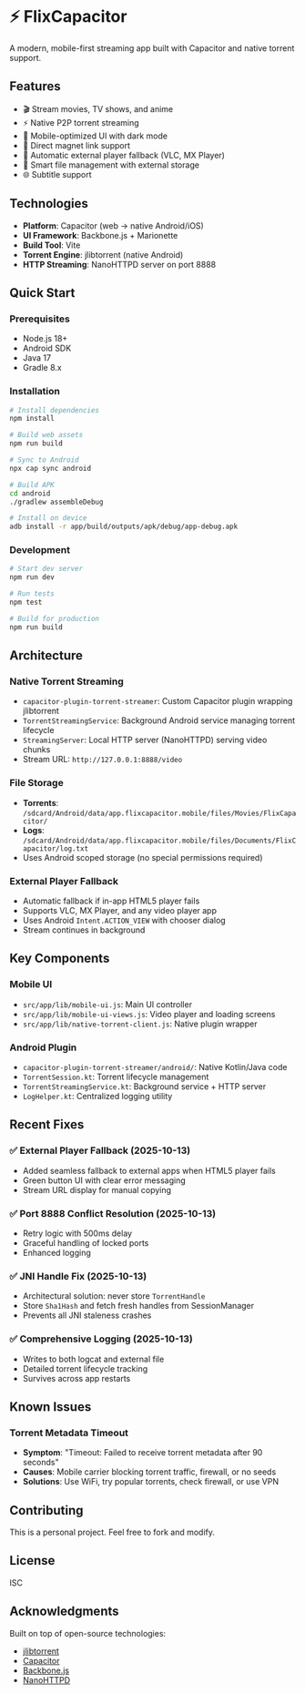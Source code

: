 # ⚡ FlixCapacitor

A modern, mobile-first streaming app built with Capacitor and native torrent support.

## Features

- 🎬 Stream movies, TV shows, and anime
- ⚡ Native P2P torrent streaming
- 📱 Mobile-optimized UI with dark mode
- 🎯 Direct magnet link support
- 🔄 Automatic external player fallback (VLC, MX Player)
- 💾 Smart file management with external storage
- 🌐 Subtitle support

## Technologies

- **Platform**: Capacitor (web → native Android/iOS)
- **UI Framework**: Backbone.js + Marionette
- **Build Tool**: Vite
- **Torrent Engine**: jlibtorrent (native Android)
- **HTTP Streaming**: NanoHTTPD server on port 8888

## Quick Start

### Prerequisites
- Node.js 18+
- Android SDK
- Java 17
- Gradle 8.x

### Installation

```bash
# Install dependencies
npm install

# Build web assets
npm run build

# Sync to Android
npx cap sync android

# Build APK
cd android
./gradlew assembleDebug

# Install on device
adb install -r app/build/outputs/apk/debug/app-debug.apk
```

### Development

```bash
# Start dev server
npm run dev

# Run tests
npm test

# Build for production
npm run build
```

## Architecture

### Native Torrent Streaming
- `capacitor-plugin-torrent-streamer`: Custom Capacitor plugin wrapping jlibtorrent
- `TorrentStreamingService`: Background Android service managing torrent lifecycle
- `StreamingServer`: Local HTTP server (NanoHTTPD) serving video chunks
- Stream URL: `http://127.0.0.1:8888/video`

### File Storage
- **Torrents**: `/sdcard/Android/data/app.flixcapacitor.mobile/files/Movies/FlixCapacitor/`
- **Logs**: `/sdcard/Android/data/app.flixcapacitor.mobile/files/Documents/FlixCapacitor/log.txt`
- Uses Android scoped storage (no special permissions required)

### External Player Fallback
- Automatic fallback if in-app HTML5 player fails
- Supports VLC, MX Player, and any video player app
- Uses Android `Intent.ACTION_VIEW` with chooser dialog
- Stream continues in background

## Key Components

### Mobile UI
- `src/app/lib/mobile-ui.js`: Main UI controller
- `src/app/lib/mobile-ui-views.js`: Video player and loading screens
- `src/app/lib/native-torrent-client.js`: Native plugin wrapper

### Android Plugin
- `capacitor-plugin-torrent-streamer/android/`: Native Kotlin/Java code
- `TorrentSession.kt`: Torrent lifecycle management
- `TorrentStreamingService.kt`: Background service + HTTP server
- `LogHelper.kt`: Centralized logging utility

## Recent Fixes

### ✅ External Player Fallback (2025-10-13)
- Added seamless fallback to external apps when HTML5 player fails
- Green button UI with clear error messaging
- Stream URL display for manual copying

### ✅ Port 8888 Conflict Resolution (2025-10-13)
- Retry logic with 500ms delay
- Graceful handling of locked ports
- Enhanced logging

### ✅ JNI Handle Fix (2025-10-13)
- Architectural solution: never store `TorrentHandle`
- Store `Sha1Hash` and fetch fresh handles from SessionManager
- Prevents all JNI staleness crashes

### ✅ Comprehensive Logging (2025-10-13)
- Writes to both logcat and external file
- Detailed torrent lifecycle tracking
- Survives across app restarts

## Known Issues

### Torrent Metadata Timeout
- **Symptom**: "Timeout: Failed to receive torrent metadata after 90 seconds"
- **Causes**: Mobile carrier blocking torrent traffic, firewall, or no seeds
- **Solutions**: Use WiFi, try popular torrents, check firewall, or use VPN

## Contributing

This is a personal project. Feel free to fork and modify.

## License

ISC

## Acknowledgments

Built on top of open-source technologies:
- [jlibtorrent](https://github.com/frostwire/frostwire-jlibtorrent)
- [Capacitor](https://capacitorjs.com/)
- [Backbone.js](https://backbonejs.org/)
- [NanoHTTPD](https://github.com/NanoHttpd/nanohttpd)
